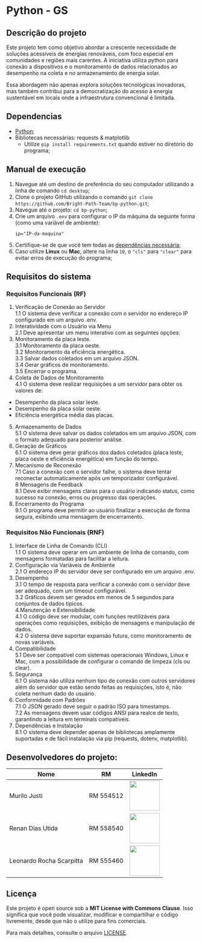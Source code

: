 # Python - GS

## Descrição do projeto
Este projeto tem como objetivo abordar a crescente necessidade de soluções acessíveis de energias renováveis, com foco especial em comunidades e regiões mais carentes. A iniciativa utiliza python para conexão a dispositivos e o monitoramento de dados relacionados ao desempenho na coleta e no armazenamento de energia solar.

Essa abordagem não apenas explora soluções tecnológicas inovadoras, mas também contribui para a democratização do acesso à energia sustentável em locais onde a infraestrutura convencional é limitada.

## Dependencias
- [Python](https://www.python.org/); <br>
- Bibliotecas necessárias: requests & matplotlib <br>
    - Utilize `pip install requirements.txt` quando estiver no diretório do programa;

## Manual de execução
1. Navegue até um destino de preferência do seu computador utilizando a linha de comando `cd desktop`; <br>
2. Clone o projeto GitHub utilizando o comando `git clone https://github.com/Bright-Path-Team/bp-python.git`; <br>
3. Navegue até o projeto: `cd bp-python`; <br>
4. Crie um arquivo `.env` para configurar o IP da máquina da seguinte forma (como uma variável de ambiente): <br>
    ```
    ip="IP-da-maquina"
    ```
5. Certifique-se de que você tem todas as [dependências necessária](https://github.com/Bright-Path-Team/bp-python?tab=readme-ov-file#dependencias); <br>
6. Caso utilize **Linux** ou **Mac**, altere na linha `10`, o `"cls"` para `"clear"` para evitar erros de execução do programa;

## Requisitos do sistema

### Requisitos Funcionais (RF)
1. Verificação de Conexão ao Servidor <br>
1.1 O sistema deve verificar a conexão com o servidor no endereço IP configurado em um arquivo .env. <br>
2. Interatividade com o Usuário via Menu <br>
2.1 Deve apresentar um menu interativo com as seguintes opções: <br>
3. Monitoramento da placa leste. <br>
3.1 Monitoramento da placa oeste. <br>
3.2 Monitoramento da eficiência energética. <br>
3.3 Salvar dados coletados em um arquivo JSON. <br>
3.4 Gerar gráficos de monitoramento. <br>
3.5 Encerrar o programa. <br>
4. Coleta de Dados de Monitoramento <br>
4.1 O sistema deve realizar requisições a um servidor para obter os valores de:
- Desempenho da placa solar leste.
- Desempenho da placa solar oeste.
- Eficiência energética média das placas. <br>
5. Armazenamento de Dados <br>
5.1 O sistema deve salvar os dados coletados em um arquivo JSON, com o formato adequado para posterior análise. <br>
6. Geração de Gráficos <br>
6.1 O sistema deve gerar gráficos dos dados coletados (placa leste, placa oeste e eficiência energética) em função do tempo. <br>
7. Mecanismo de Reconexão <br>
7.1 Caso a conexão com o servidor falhe, o sistema deve tentar reconectar automaticamente após um temporizador configurável. <br>
8 Mensagens de Feedback <br>
8.1 Deve exibir mensagens claras para o usuário indicando status, como sucesso na conexão, erros ou progresso das operações. <br>
9. Encerramento do Programa <br>
9.1 O programa deve permitir ao usuário finalizar a execução de forma segura, exibindo uma mensagem de encerramento.

### Requisitos Não Funcionais (RNF)
1. Interface de Linha de Comando (CLI) <br>
1.1 O sistema deve operar em um ambiente de linha de comando, com mensagens formatadas para facilitar a leitura. <br>
2. Configuração via Variáveis de Ambiente <br>
2.1 O endereço IP do servidor deve ser configurado em um arquivo .env. <br>
3. Desempenho <br>
3.1 O tempo de resposta para verificar a conexão com o servidor deve ser adequado, com um timeout configurável. <br>
3.2 Gráficos devem ser gerados em menos de 5 segundos para conjuntos de dados típicos. <br>
4.Manutenção e Extensibilidade <br>
4.1 O código deve ser modular, com funções reutilizáveis para operações como requisições, exibição de mensagens e manipulação de dados. <br>
4.2 O sistema deve suportar expansão futura, como monitoramento de novas variáveis. <br>
5. Compatibilidade <br>
5.1 Deve ser compatível com sistemas operacionais Windows, Linux e Mac, com a possibilidade de configurar o comando de limpeza (cls ou clear). <br>
6. Segurança <br>
6.1 O sistema não utiliza nenhum tipo de conexão com outros servidores além do servidor que estão sendo feitas as requisições, isto é, não coleta nenhum dado do usuário. <br>
7. Conformidade com Padrões <br>
7.1 O JSON gerado deve seguir o padrão ISO para timestamps. <br>
7.2 As mensagens devem usar códigos ANSI para realce de texto, garantindo a leitura em terminais compatíveis. <br>
8. Dependências e Instalação <br>
8.1 O sistema deve depender apenas de bibliotecas amplamente suportadas e de fácil instalação via pip (requests, dotenv, matplotlib).

## Desenvolvedores do projeto:

| **Nome** | **RM**                 | **LinkedIn** |
|--------------------------------|------------------------|----------|
| Murilo Justi                   | RM 554512              | <a target="_blank" href="https://www.linkedin.com/in/murilo-justi-rodrigues-b336b22b7/"><img src="https://media.licdn.com/dms/image/v2/D4D03AQGnXBOl96aCtQ/profile-displayphoto-shrink_800_800/profile-displayphoto-shrink_800_800/0/1709252884484?e=1733961600&v=beta&t=_W2l37rEiTdk8HSG-GUrS4R_V6KddfAGj13CbkA_k0g" width="80"></a> |
| Renan Dias Utida               | RM 558540              | <a target="_blank" href="https://www.linkedin.com/in/renan-dias-utida-1b1228225/"><img src="https://media.licdn.com/dms/image/v2/D4D03AQHZyF9WkCRtDg/profile-displayphoto-shrink_800_800/profile-displayphoto-shrink_800_800/0/1727923002401?e=1733961600&v=beta&t=foOm4Ar-LZJK6z8mu_ypyoXfkqYesw3MAc4acpeAqpU" width="80"></a> |
| Leonardo Rocha Scarpitta       | RM 555460              | <a target="_blank" href="https://www.linkedin.com/in/leonardorscarpitta/"><img src="https://avatars.githubusercontent.com/u/161969345?s=400&u=f9bdb6fa659af646efcd0cb9fb51a321f19faabc&v=4" width="80"></a> |

## Licença

Este projeto é open source sob a **MIT License with Commons Clause**. Isso significa que você pode visualizar, modificar e compartilhar o código livremente, desde que não o utilize para fins comerciais.

Para mais detalhes, consulte o arquivo [LICENSE](./LICENSE).
